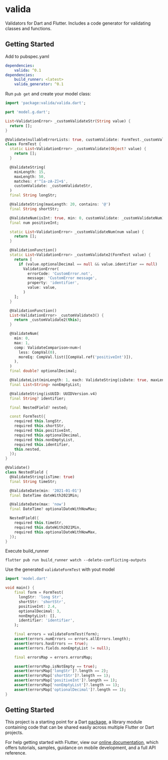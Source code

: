 # valida

Validators for Dart and Flutter. Includes a code generator for validating classes and functions.

## Getting Started


Add to pubspec.yaml
```yaml
dependencies:
    valida: ^0.1
dependencies:
    build_runner: <latest>
    valida_generator: ^0.1
```

Run `pub get` and create your model class:

```dart
import 'package:valida/valida.dart';

part 'model.g.dart';

List<ValidationError> _customValidateStr(String value) {
  return [];
}

@Validate(nullableErrorLists: true, customValidate: FormTest._customValidate)
class FormTest {
  static List<ValidationError> _customValidate(Object? value) {
    return [];
  }

  @ValidateString(
    minLength: 15,
    maxLength: 50,
    matches: r'^[a-zA-Z]+$',
    customValidate: _customValidateStr,
  )
  final String longStr;

  @ValidateString(maxLength: 20, contains: '@')
  final String shortStr;

  @ValidateNum(isInt: true, min: 0, customValidate: _customValidateNum)
  final num positiveInt;

  static List<ValidationError> _customValidateNum(num value) {
    return [];
  }

  @ValidationFunction()
  static List<ValidationError> _customValidate2(FormTest value) {
    return [
      if (value.optionalDecimal == null && value.identifier == null)
        ValidationError(
          errorCode: 'CustomError.not',
          message: 'CustomError message',
          property: 'identifier',
          value: value,
        )
    ];
  }

  @ValidationFunction()
  List<ValidationError> _customValidate3() {
    return _customValidate2(this);
  }

  @ValidateNum(
    min: 0,
    max: 1,
    comp: ValidateComparison<num>(
      less: CompVal(0),
      moreEq: CompVal.list([CompVal.ref('positiveInt')]),
    ),
  )
  final double? optionalDecimal;

  @ValidateList(minLength: 1, each: ValidateString(isDate: true, maxLength: 3))
  final List<String> nonEmptyList;

  @ValidateString(isUUID: UUIDVersion.v4)
  final String? identifier;

  final NestedField? nested;

  const FormTest({
    required this.longStr,
    required this.shortStr,
    required this.positiveInt,
    required this.optionalDecimal,
    required this.nonEmptyList,
    required this.identifier,
    this.nested,
  });
}

@Validate()
class NestedField {
  @ValidateString(isTime: true)
  final String timeStr;

  @ValidateDate(min: '2021-01-01')
  final DateTime dateWith2021Min;

  @ValidateDate(max: 'now')
  final DateTime? optionalDateWithNowMax;

  NestedField({
    required this.timeStr,
    required this.dateWith2021Min,
    required this.optionalDateWithNowMax,
  });
}
```

Execute build_runner

```
flutter pub run build_runner watch --delete-conflicting-outputs
```

Use the generated `validateFormTest` with yout model

```dart
import 'model.dart'

void main() {
    final form = FormTest(
      longStr: 'long Str',
      shortStr: 'shortStr',
      positiveInt: 2.4,
      optionalDecimal: 3,
      nonEmptyList: [],
      identifier: 'identifier',
    );

    final errors = validateFormTest(form);
    assert(errors.numErrors == errors.allErrors.length);
    assert(errors.hasErrors == true);
    assert(errors.fields.nonEmptyList != null);

    final errorsMap = errors.errorsMap;

    assert(errorsMap.isNotEmpty == true);
    assert(errorsMap['longStr']?.length == 2);
    assert(errorsMap['shortStr']?.length == 1);
    assert(errorsMap['positiveInt']?.length == 1);
    assert(errorsMap['nonEmptyList']?.length == 1);
    assert(errorsMap['optionalDecimal']?.length == 1);
}
```

## Getting Started

This project is a starting point for a Dart
[package](https://flutter.dev/developing-packages/),
a library module containing code that can be shared easily across
multiple Flutter or Dart projects.

For help getting started with Flutter, view our 
[online documentation](https://flutter.dev/docs), which offers tutorials, 
samples, guidance on mobile development, and a full API reference.
